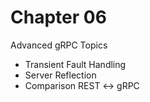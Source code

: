 # Chapter 06
Advanced gRPC Topics
- Transient Fault Handling
- Server Reflection 
- Comparison REST <-> gRPC